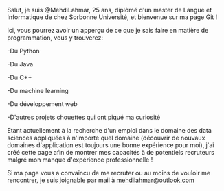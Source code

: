 <!---
MehdiLahmar/MehdiLahmar is a ✨ special ✨ repository because its `README.md` (this file) appears on your GitHub profile.
You can click the Preview link to take a look at your changes.
--->

Salut, je suis @MehdiLahmar, 25 ans, diplômé d'un master de Langue et Informatique de chez Sorbonne Université, et bienvenue sur ma page Git !


Ici, vous pourrez avoir un apperçu de ce que je sais faire en matière de programmation, vous y trouverez:

-Du Python

-Du Java

-Du C++

-Du machine learning

-Du développement web

-D'autres projets chouettes qui ont piqué ma curiosité


Etant actuellement à la recherche d'un emploi dans le domaine des data sciences appliquées à n'importe quel domaine (découvrir de nouvaux domaines d'application est toujours une bonne expérience pour moi), 
j'ai créé cette page afin de montrer mes capacités à de potentiels recruteurs malgré mon manque d'expérience professionnelle !


Si ma page vous a convaincu de me recruter ou au moins de vouloir me rencontrer, je suis joignable par mail à mehdilahmar@outlook.com
